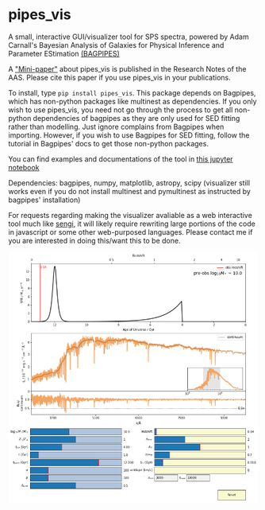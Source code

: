 # pipes_vis
A small, interactive GUI/visualizer tool for SPS spectra, powered by Adam Carnall's Bayesian Analysis of Galaxies for Physical Inference and Parameter EStimation [(BAGPIPES)](https://bagpipes.readthedocs.io/en/latest/) <br>

A ["Mini-paper"](https://iopscience.iop.org/article/10.3847/2515-5172/ac1680) about pipes_vis is published in the Research Notes of the AAS. Please cite this paper if you use pipes_vis in your publications.<br>

To install, type `pip install pipes_vis`. This package depends on Bagpipes, which has non-python packages like multinest as dependencies. If you only wish to use pipes_vis, you need not go through the process to get all non-python dependencies of bagpipes as they are only used for SED fitting rather than modelling. Just ignore complains from Bagpipes when importing. However, if you wish to use Bagpipes for SED fitting, follow the tutorial in Bagpipes' docs to get those non-python packages.<br>

You can find examples and documentations of the tool in [this jupyter notebook](https://github.com/HinLeung622/pipes_vis/blob/main/pipes_vis_example.ipynb)

Dependencies: bagpipes, numpy, matplotlib, astropy, scipy (visualizer still works even if you do not install multinest and pymultinest as instructed by bagpipes' installation) <br>

For requests regarding making the visualizer avaliable as a web interactive tool much like [sengi](https://www.christopherlovell.co.uk/sengi/), it will likely require rewriting large portions of the code in javascript or some other web-purposed languages. Please contact me if you are interested in doing this/want this to be done.<br>

![alt text](https://github.com/HinLeung622/pipes_vis/blob/main/readme_image.png?raw=true)
